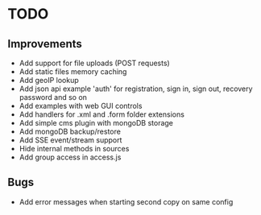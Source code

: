 # TODO

## Improvements

* Add support for file uploads (POST requests)
* Add static files memory caching
* Add geoIP lookup
* Add json api example 'auth' for registration, sign in, sign out, recovery password and so on
* Add examples with web GUI controls
* Add handlers for .xml and .form folder extensions
* Add simple cms plugin with mongoDB storage
* Add mongoDB backup/restore
* Add SSE event/stream support
* Hide internal methods in sources
* Add group access in access.js

## Bugs

* Add error messages when starting second copy on same config
